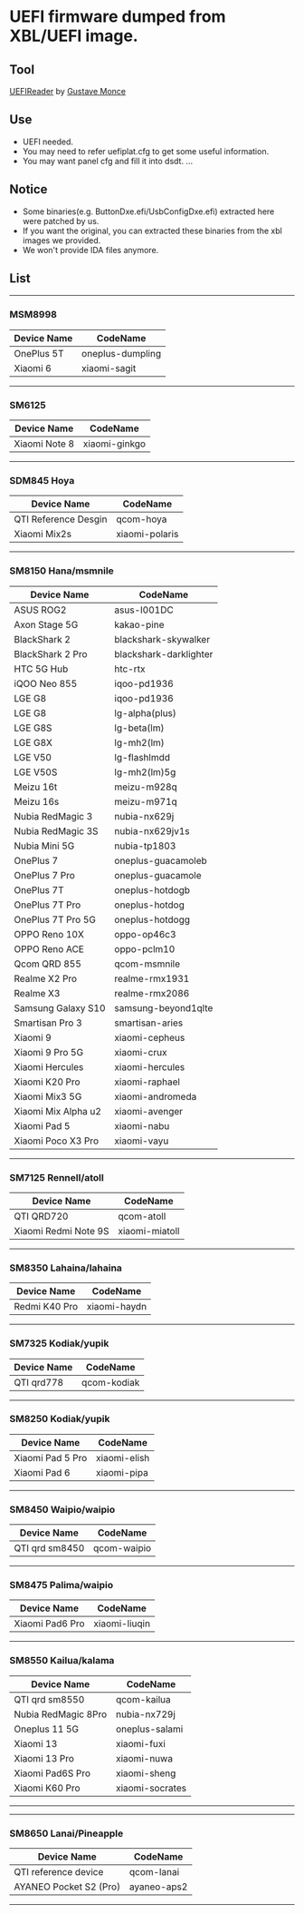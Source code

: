 # UEFI firmware dumped from XBL/UEFI image.

## Tool
[UEFIReader](https://github.com/WOA-Project/UEFIReader) by [Gustave Monce](https://github.com/gus33000)

## Use
  - UEFI needed.
  - You may need to refer uefiplat.cfg to get some useful information.
  - You may want panel cfg and fill it into dsdt.
  ...

## Notice
  - Some binaries(e.g. ButtonDxe.efi/UsbConfigDxe.efi) extracted here were patched by us.
  - If you want the original, you can extracted these binaries from the xbl images we provided.
  - We won't provide IDA files anymore.

## List

___
### MSM8998
|Device Name          | CodeName                |
|---------------------|-------------------------|
| OnePlus 5T          | oneplus-dumpling        |
| Xiaomi 6            | xiaomi-sagit            |

___
### SM6125
|Device Name          | CodeName                |
|---------------------|-------------------------|
| Xiaomi Note 8       | xiaomi-ginkgo           |

___
### SDM845 Hoya
|Device Name          | CodeName                |
|---------------------|-------------------------|
| QTI Reference Desgin| qcom-hoya               |
| Xiaomi Mix2s        | xiaomi-polaris          |

___
### SM8150 Hana/msmnile
|Device Name          | CodeName                |
|---------------------|-------------------------|
| ASUS ROG2           | asus-I001DC             |
| Axon Stage 5G       | kakao-pine              |
| BlackShark 2        | blackshark-skywalker    |
| BlackShark 2 Pro    | blackshark-darklighter  |
| HTC 5G Hub          | htc-rtx                 |
| iQOO Neo 855        | iqoo-pd1936             |
| LGE G8              | iqoo-pd1936             |
| LGE G8              | lg-alpha(plus)          |
| LGE G8S             | lg-beta(lm)             |
| LGE G8X             | lg-mh2(lm)              |
| LGE V50             | lg-flashlmdd            |
| LGE V50S            | lg-mh2(lm)5g            |
| Meizu 16t           | meizu-m928q             |
| Meizu 16s           | meizu-m971q             |
| Nubia RedMagic 3    | nubia-nx629j            |
| Nubia RedMagic 3S   | nubia-nx629jv1s         |
| Nubia Mini 5G       | nubia-tp1803            |
| OnePlus 7           | oneplus-guacamoleb      |
| OnePlus 7 Pro       | oneplus-guacamole       |
| OnePlus 7T          | oneplus-hotdogb         |
| OnePlus 7T Pro      | oneplus-hotdog          |
| OnePlus 7T Pro 5G   | oneplus-hotdogg         |
| OPPO Reno 10X       | oppo-op46c3             |
| OPPO Reno ACE       | oppo-pclm10             |
| Qcom QRD 855        | qcom-msmnile            |
| Realme X2 Pro       | realme-rmx1931          |
| Realme X3           | realme-rmx2086          |
| Samsung Galaxy S10  | samsung-beyond1qlte     |
| Smartisan Pro 3     | smartisan-aries         |
| Xiaomi 9            | xiaomi-cepheus          |
| Xiaomi 9 Pro 5G     | xiaomi-crux             |
| Xiaomi Hercules     | xiaomi-hercules         |
| Xiaomi K20 Pro      | xiaomi-raphael          |
| Xiaomi Mix3 5G      | xiaomi-andromeda        |
| Xiaomi Mix Alpha u2 | xiaomi-avenger          |
| Xiaomi Pad 5        | xiaomi-nabu             |
| Xiaomi Poco X3 Pro  | xiaomi-vayu             |

___
### SM7125 Rennell/atoll
|Device Name          | CodeName                |
|---------------------|-------------------------|
| QTI QRD720          | qcom-atoll              |
| Xiaomi Redmi Note 9S| xiaomi-miatoll          |

___
### SM8350 Lahaina/lahaina
|Device Name          | CodeName                |
|---------------------|-------------------------|
| Redmi K40 Pro	      | xiaomi-haydn            |

___
### SM7325 Kodiak/yupik
|Device Name          | CodeName                |
|---------------------|-------------------------|
| QTI qrd778          | qcom-kodiak             |

___
### SM8250 Kodiak/yupik
|Device Name          | CodeName                |
|---------------------|-------------------------|
| Xiaomi Pad 5 Pro    | xiaomi-elish            |
| Xiaomi Pad 6        | xiaomi-pipa             |
___
### SM8450 Waipio/waipio
|Device Name          | CodeName                |
|---------------------|-------------------------|
| QTI qrd sm8450      | qcom-waipio             |

___
### SM8475 Palima/waipio
|Device Name          | CodeName                |
|---------------------|-------------------------|
| Xiaomi Pad6 Pro     | xiaomi-liuqin           |

___
### SM8550 Kailua/kalama
|Device Name          | CodeName                |
|---------------------|-------------------------|
| QTI qrd sm8550      | qcom-kailua             |
| Nubia RedMagic 8Pro | nubia-nx729j            |
| Oneplus 11 5G       | oneplus-salami          |
| Xiaomi 13           | xiaomi-fuxi             |
| Xiaomi 13 Pro       | xiaomi-nuwa             |
| Xiaomi Pad6S Pro    | xiaomi-sheng            |
| Xiaomi K60 Pro      | xiaomi-socrates         |
___

___
### SM8650 Lanai/Pineapple
|Device Name              | CodeName                |
|-------------------------|-------------------------|
| QTI reference device    | qcom-lanai              |
| AYANEO Pocket S2 (Pro)  | ayaneo-aps2             |

___
